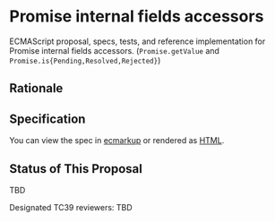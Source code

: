 # Promise internal fields accessors

ECMAScript proposal, specs, tests, and reference implementation for Promise internal fields accessors. (`Promise.getValue` and `Promise.is{Pending,Resolved,Rejected}`)

## Rationale



## Specification
You can view the spec in [ecmarkup](spec.emu) or rendered as [HTML](https://thejameskyle.github.io/proposal-promise-getvalue/).

## Status of This Proposal

TBD

Designated TC39 reviewers: TBD
